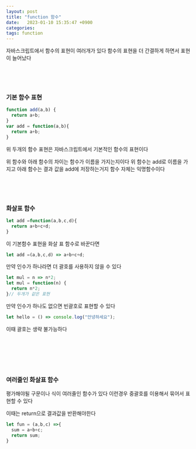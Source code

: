 ```yaml
---
layout: post
title: "function 함수"
date:   2023-01-10 15:35:47 +0900
categories:
tags: function
---
```


자바스크립트에서 함수의 표현이 여러개가 있다 함수의 표현을 더 간결하게 하면서 표현이 늘어났다

&nbsp;

&nbsp;

### 기본 함수 표현

``` js
function add(a,b) {
  return a+b;
}
var add = function(a,b){
  return a+b;
}
```

위 두개의 함수 표현은 자바스크립트에서 기본적인 함수의 표현이다

위 함수와 아래 함수의 차이는 함수가 이름을 가지는지이다 위 함수는 add로 이름을 가지고 아래 함수는 결과 값을 add에 저장하는거지 함수 자체는 익명함수이다

&nbsp;

&nbsp;

### 화살표 함수

``` js
let add =function(a,b,c,d){
  return a+b+c+d;
}
```

이 기본함수 표현을 화살 표 함수로 바꾼다면

``` js
let add =(a,b,c,d) => a+b+c+d;
```

만약 인수가 하나라면 더 괄호를 사용하지 않을 수 있다

``` js
let mul = n => n*2;
let mul = function(n) {
  return n*2;
}// 두개가 같은 표현
```

만약 인수가 하나도 없으면 빈괄호로 표현할 수 있다

```js
let hello = () => console.log("안녕하세요");
```

이때 괄호는 생략 불가능하다

&nbsp;

&nbsp;

&nbsp;

### 여러줄인 화살표 함수

평가해야될 구문이나 식이 여러줄인 함수가 있다 이런경우 중괄호를 이용해서 묶어서 표현할 수 있다

이때는 return으로 결과값을 반환해야한다

``` js
let fun = (a,b,c) =>{
  sum = a+b+c;
  return sum;
}
```



